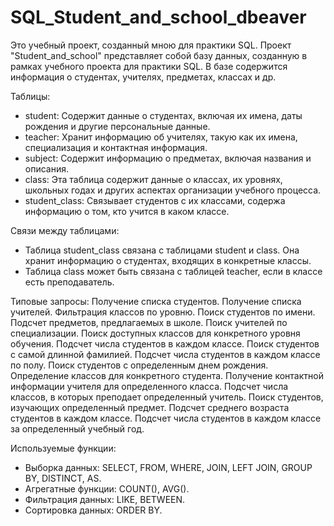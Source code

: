 # SQL_Student_and_school_dbeaver
Это учебный проект, созданный мною для практики SQL.
Проект "Student_and_school" представляет собой базу данных, созданную в рамках учебного проекта для практики SQL. В базе содержится информация о студентах, учителях, предметах, классах и др.

Таблицы:
- student: Содержит данные о студентах, включая их имена, даты рождения и другие персональные данные.
- teacher: Хранит информацию об учителях, такую как их имена, специализация и контактная информация.
- subject: Содержит информацию о предметах, включая названия и описания.
- class: Эта таблица содержит данные о классах, их уровнях, школьных годах и других аспектах организации учебного процесса.
- student_class: Связывает студентов с их классами, содержа информацию о том, кто учится в каком классе.

Связи между таблицами:
- Таблица student_class связана с таблицами student и class. Она хранит информацию о студентах, входящих в конкретные классы.
- Таблица class может быть связана с таблицей teacher, если в классе есть преподаватель.

Типовые запросы:
Получение списка студентов.
Получение списка учителей.
Фильтрация классов по уровню.
Поиск студентов по имени.
Подсчет предметов, предлагаемых в школе.
Поиск учителей по специализации.
Поиск доступных классов для конкретного уровня обучения.
Подсчет числа студентов в каждом классе.
Поиск студентов с самой длинной фамилией.
Подсчет числа студентов в каждом классе по полу.
Поиск студентов с определенным днем рождения.
Определение классов для конкретного студента.
Получение контактной информации учителя для определенного класса.
Подсчет числа классов, в которых преподает определенный учитель.
Поиск студентов, изучающих определенный предмет.
Подсчет среднего возраста студентов в каждом классе.
Подсчет числа студентов в каждом классе за определенный учебный год.

Используемые функции:
- Выборка данных: SELECT, FROM, WHERE, JOIN, LEFT JOIN, GROUP BY, DISTINCT, AS.
- Агрегатные функции: COUNT(), AVG().
- Фильтрация данных: LIKE, BETWEEN.
- Сортировка данных: ORDER BY.
